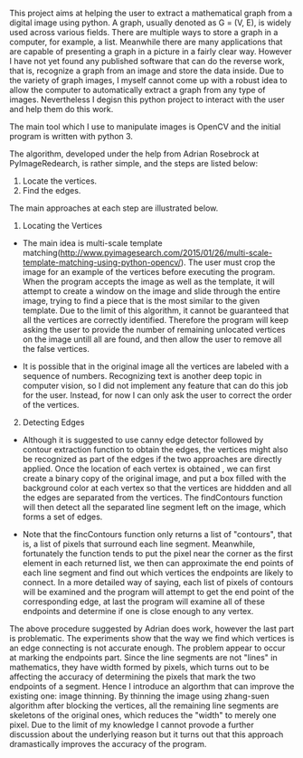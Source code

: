 This project aims at helping the user to extract a mathematical graph from a digital image using python. A graph, usually denoted as G = (V, E), is widely used across various fields. There are multiple ways to store a graph in a computer, for example, a list. Meanwhile there are many applications that are capable of presenting a graph in a picture in a fairly clear way. However I have not yet found any published software that can do the reverse work, that is, recognize a graph from an image and store the data inside. Due to the variety of graph images, I myself cannot come up with a robust idea to allow the computer to automatically extract a graph from any type of images. Nevertheless I degisn this python project to interact with the user and help them do this work.

The main tool which I use to manipulate images is OpenCV and the initial program is written with python 3.

The algorithm, developed under the help from Adrian Rosebrock at PyImageRedearch,  is rather simple, and the steps are listed below:
1. Locate the vertices.
2. Find the edges.

The main approaches at each step are illustrated below.

1. Locating the Vertices
* The main idea is multi-scale template matching(http://www.pyimagesearch.com/2015/01/26/multi-scale-template-matching-using-python-opencv/). The user must crop the image for an example of the vertices before executing the program. When the program accepts the image as well as the template, it will attempt to create a window on the image and slide through the entire image, trying to find a piece that is the most similar to the given template. Due to the limit of this algorithm, it cannot be guaranteed that all the vertices are correctly identified. Therefore the program will keep asking the user to provide the number of remaining unlocated vertices on the image untill all are found, and then allow the user to remove all the false vertices.

* It is possible that in the original image all the vertices are labeled with a sequence of numbers. Recognizing text is another deep topic in computer vision, so I did not implement any feature that can do this job for the user. Instead, for now I can only ask the user to correct the order of the vertices.

2. Detecting Edges
* Although it is suggested to use canny edge detector followed by contour extraction function to obtain the edges, the vertices might also be recognized as part of the edges if the two approaches are directly applied. Once the location of each vertex is obtained , we can first create a binary copy of the original image, and put a box filled with the background color at each vertex so that the vertices are hiddden and all the edges are separated from the vertices. The findContours function will then detect all the separated line segment left on the image, which forms a set of edges.

* Note that the fincContours function only returns a list of "contours", that is, a list of pixels that surround each line segment. Meanwhile, fortunately the function tends to put the pixel near the corner as the first element in each returned list, we then can approximate the end points of each line segment and find out which vertices the endpoints are likely to connect. In a more detailed way of saying, each list of pixels of contours will be examined and the program will attempt to get the end point of the corresponding edge, at last the program will examine all of these endpoints and determine if one is close enough to any vertex.


The above procedure suggested by Adrian does work, however the last part is problematic. The experiments show that the way we find which vertices is an edge connecting is not accurate enough. The problem appear to occur at marking the endpoints part. Since the line segments are not "lines" in mathematics, they have width formed by pixels, which turns out to be affecting the accuracy of determining the pixels that mark the two endpoints of a segment. Hence I introduce an algorthm that can improve the existing one: image thinning. By thinning the image using zhang-suen algorithm after blocking the vertices, all the remaining line segments are skeletons of the original ones, which reduces the "width" to merely one pixel. Due to the limit of my knowledge I cannot provode a further discussion about the underlying reason but it turns out that this approach dramastically improves the accuracy of the program.